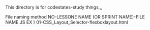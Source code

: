 This directory is for codestates-study things,,,

File naming method
NO-LESSONE NAME (OR SPRINT NAME)-FILE NAME.JS
EX ) 01-CSS_Layout_Selector-flexboxlayout.html
